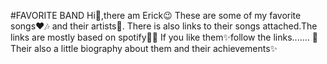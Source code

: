 #FAVORITE BAND
Hi👋,there am Erick😉
These are some of my favorite songs❤🎶 and their artists🎇.
There is also  links to their songs attached.The links are mostly based on spotify🙌🙌
If you like them✨follow the links.......
👀Their also a little biography about them and their achievements✨ 
 
